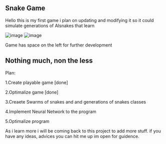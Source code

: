 ## Snake Game

Hello this is my first game i plan on updating and modifying it so it could simulate generations of AIsnakes that learn







![image](https://user-images.githubusercontent.com/26069406/167049141-c5424cdb-7b93-437d-8d18-074a587a36e8.png)
![image](https://user-images.githubusercontent.com/26069406/167049221-1c19f125-c96e-4c04-9cd2-60d4fd7d7fef.png)





Game has space on the left for further development

## Nothing much, non the less

Plan:

1.Create playable game [done]

2.Optimalize game [done]

3.Creaete Swarms of snakes and and generations of snakes classes

4.Implement Neural Network to the program

5.Optimalize program

As i learn more i will be coming back to this project to add more stuff. if you have any ideas, advices you can hit me up im open for guidence.
